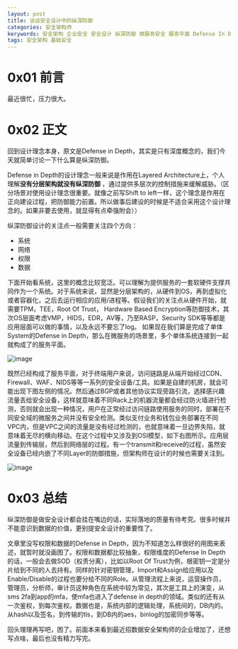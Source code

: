 ```yaml
---
layout: post
title: 谈谈安全设计中的纵深防御
categories: 安全架构师
kerywords: 安全架构 企业安全 安全设计 纵深防御 微服务安全 服务平面 Defense In Depth 设计理念
tags: 安全架构 基础安全
---
```


# 0x01 前言

最近很忙，压力很大。

# 0x02 正文

回到设计理念本身，原文是Defense in Depth，其实是只有深度概念的，我们今天就简单讨论一下什么算是纵深防御。

Defense in Depth的设计理念一般来说是作用在Layered Architecture上，个人理解**没有分层架构就没有纵深防御** ，通过提供多层次的控制措施来缓解威胁。（区分场景对使用设计理念很重要。就像之前写Shift to left一样，这个理念是作用在正向建设过程，把防御能力前置。所以做事后建设的时候是不适合采用这个设计理念的。如果非要去使用，就显得有点牵强附会））

纵深防御设计的关注点一般需要关注四个方向：

* 系统
* 网络
* 权限
* 数据

下面开始看系统，这里的概念比较宽泛。可以理解为提供服务的一套软硬件支撑共同作为一个系统。对于系统来说，显然是分层架构的，从硬件到OS，再到虚拟化或者容器化，之后去运行相应的应用/进程等。假设我们的关注点从硬件开始，就需要TPM，TEE，Root Of Trust， Hardware Based Encryption等防御技术，其次OS层面考虑VMP，HIDS，EDR，AV等，乃至RASP，Security SDK等等都是应用层面可以做的事情，以及永远不要忘了log。 如果现在我们算是完成了单体System的Defense in Depth，那么在微服务的场景里，多个单体系统连接到一起就构成了的服务平面。

![image](https://img.iami.xyz/images/221557980-b0c7be68-c624-4e92-a42c-c54d6be7c211.png)

既然已经构成了服务平面，对于终端用户来说，访问链路是从端开始经过CDN、Firewall、WAF、NIDS等等一系列的安全设备/工具。如果是自建的机房，就会可能出现下图左侧的情况。然后通过BGP或者其他协议实现旁路引流，选择感兴趣流量丢给安全设备，这样就意味着不同Rack上的机器流量都会经过防火墙进行检测，否则就会出现一种情况，用户在正常经过访问链路使用服务的同时，部署在不同安全域的微服务之间并没有安全检测。类似支付业务和钱包业务部署在不同VPC内，但是VPC之间的流量是没有经过检测的，也就意味着一旦边界失陷，就意味着无尽的横向移动。在这个过程中又涉及到OSI模型，如下右图所示。应用层流量到传输层，然后到网络层的过程。有一个transmit和receive的过程，虽然安全设备已经内嵌了不同Layer的防御措施，但架构师在设计的时候也需要关注到。

![image](https://img.iami.xyz/images/221558012-cad3039e-aeca-4477-8276-c240373af8e1.png)

# 0x03 总结

纵深防御是做安全设计都会挂在嘴边的话，实际落地的质量有待考究。很多时候并不能意识到数据的价值，更别提安全设计的重要性了。

文章里没写权限和数据的Defense in Depth，因为不知道怎么样很好的用图来表述，就暂时就没画图了。权限和数据都比较抽象，权限维度的Defense In Depth的话，一般会去做SOD（权责分离），比如以Root Of Trust为例，根密钥一定是分片给到不同的人去持有。同样的针对密钥管理，Import和Assign给应用以及Enable/Disable的过程也要分给不同的Role。从管理流程上来说，运营操作员，管理员，分析师，审计员这种角色在系统中较为常见，其次是工具上的演变，从sms 2fa到app的mfa，使mfa也进入了defense in depth的领域。类似的还有从一次鉴权，到每次鉴权。数据也是，系统内部的逻辑处理，系统间的，DB内的。从hash以及签名，到传输的tls，到DB内的aes，binlog的加密同步等等。

回头理理再写吧，困了。前面本来看到最近招数据安全架构师的企业增加了，还想写点啥，最后也没有精力写完。